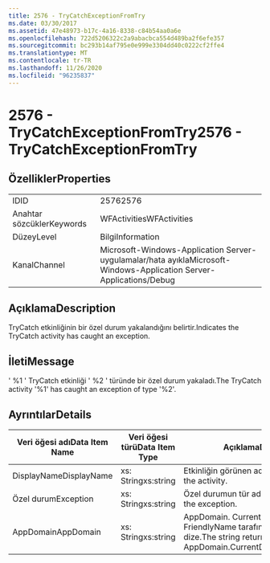 ```yaml
---
title: 2576 - TryCatchExceptionFromTry
ms.date: 03/30/2017
ms.assetid: 47e48973-b17c-4a16-8338-c84b54aa0a6e
ms.openlocfilehash: 722d5206322c2a9abacbca554d489ba2f6efe357
ms.sourcegitcommit: bc293b14af795e0e999e3304dd40c0222cf2ffe4
ms.translationtype: MT
ms.contentlocale: tr-TR
ms.lasthandoff: 11/26/2020
ms.locfileid: "96235837"
---
```

# <a name="2576---trycatchexceptionfromtry"></a><span data-ttu-id="52558-102">2576 - TryCatchExceptionFromTry</span><span class="sxs-lookup"><span data-stu-id="52558-102">2576 - TryCatchExceptionFromTry</span></span>

## <a name="properties"></a><span data-ttu-id="52558-103">Özellikler</span><span class="sxs-lookup"><span data-stu-id="52558-103">Properties</span></span>  
  
|||  
|-|-|  
|<span data-ttu-id="52558-104">ID</span><span class="sxs-lookup"><span data-stu-id="52558-104">ID</span></span>|<span data-ttu-id="52558-105">2576</span><span class="sxs-lookup"><span data-stu-id="52558-105">2576</span></span>|  
|<span data-ttu-id="52558-106">Anahtar sözcükler</span><span class="sxs-lookup"><span data-stu-id="52558-106">Keywords</span></span>|<span data-ttu-id="52558-107">WFActivities</span><span class="sxs-lookup"><span data-stu-id="52558-107">WFActivities</span></span>|  
|<span data-ttu-id="52558-108">Düzey</span><span class="sxs-lookup"><span data-stu-id="52558-108">Level</span></span>|<span data-ttu-id="52558-109">Bilgi</span><span class="sxs-lookup"><span data-stu-id="52558-109">Information</span></span>|  
|<span data-ttu-id="52558-110">Kanal</span><span class="sxs-lookup"><span data-stu-id="52558-110">Channel</span></span>|<span data-ttu-id="52558-111">Microsoft-Windows-Application Server-uygulamalar/hata ayıkla</span><span class="sxs-lookup"><span data-stu-id="52558-111">Microsoft-Windows-Application Server-Applications/Debug</span></span>|  
  
## <a name="description"></a><span data-ttu-id="52558-112">Açıklama</span><span class="sxs-lookup"><span data-stu-id="52558-112">Description</span></span>  

 <span data-ttu-id="52558-113">TryCatch etkinliğinin bir özel durum yakalandığını belirtir.</span><span class="sxs-lookup"><span data-stu-id="52558-113">Indicates the TryCatch activity has caught an exception.</span></span>  
  
## <a name="message"></a><span data-ttu-id="52558-114">İleti</span><span class="sxs-lookup"><span data-stu-id="52558-114">Message</span></span>  

 <span data-ttu-id="52558-115">' %1 ' TryCatch etkinliği ' %2 ' türünde bir özel durum yakaladı.</span><span class="sxs-lookup"><span data-stu-id="52558-115">The TryCatch activity '%1' has caught an exception of type '%2'.</span></span>  
  
## <a name="details"></a><span data-ttu-id="52558-116">Ayrıntılar</span><span class="sxs-lookup"><span data-stu-id="52558-116">Details</span></span>  
  
|<span data-ttu-id="52558-117">Veri öğesi adı</span><span class="sxs-lookup"><span data-stu-id="52558-117">Data Item Name</span></span>|<span data-ttu-id="52558-118">Veri öğesi türü</span><span class="sxs-lookup"><span data-stu-id="52558-118">Data Item Type</span></span>|<span data-ttu-id="52558-119">Açıklama</span><span class="sxs-lookup"><span data-stu-id="52558-119">Description</span></span>|  
|--------------------|--------------------|-----------------|  
|<span data-ttu-id="52558-120">DisplayName</span><span class="sxs-lookup"><span data-stu-id="52558-120">DisplayName</span></span>|<span data-ttu-id="52558-121">xs: String</span><span class="sxs-lookup"><span data-stu-id="52558-121">xs:string</span></span>|<span data-ttu-id="52558-122">Etkinliğin görünen adı.</span><span class="sxs-lookup"><span data-stu-id="52558-122">The display name of the activity.</span></span>|  
|<span data-ttu-id="52558-123">Özel durum</span><span class="sxs-lookup"><span data-stu-id="52558-123">Exception</span></span>|<span data-ttu-id="52558-124">xs: String</span><span class="sxs-lookup"><span data-stu-id="52558-124">xs:string</span></span>|<span data-ttu-id="52558-125">Özel durumun tür adı.</span><span class="sxs-lookup"><span data-stu-id="52558-125">The type name of the exception.</span></span>|  
|<span data-ttu-id="52558-126">AppDomain</span><span class="sxs-lookup"><span data-stu-id="52558-126">AppDomain</span></span>|<span data-ttu-id="52558-127">xs: String</span><span class="sxs-lookup"><span data-stu-id="52558-127">xs:string</span></span>|<span data-ttu-id="52558-128">AppDomain. CurrentDomain. FriendlyName tarafından döndürülen dize.</span><span class="sxs-lookup"><span data-stu-id="52558-128">The string returned by AppDomain.CurrentDomain.FriendlyName.</span></span>|
